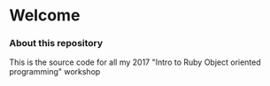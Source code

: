 # Welcome

### About this repository
This is the source code for all my 2017 "Intro to Ruby Object oriented programming" workshop 

